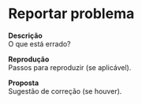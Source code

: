 # Reportar problema

**Descrição**  
O que está errado?

**Reprodução**  
Passos para reproduzir (se aplicável).

**Proposta**  
Sugestão de correção (se houver).
